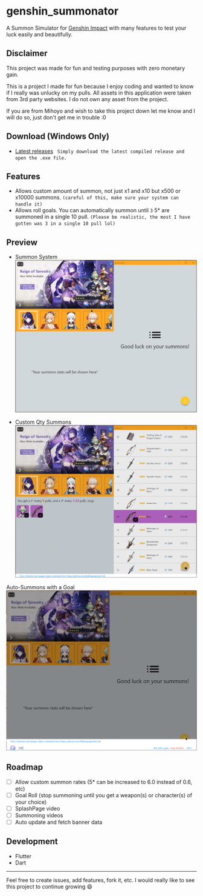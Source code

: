 # genshin_summonator

A Summon Simulator for [Genshin Impact](https://genshin.mihoyo.com/) with many features to test your luck easily and beautifully.

## Disclaimer

This project was made for fun and testing purposes with zero monetary gain.

This is a project I made for fun because I enjoy coding and wanted to know if I really was unlucky on my pulls.
All assets in this application were taken from 3rd party websites. I do not own any asset from the project.

If you are from Mihoyo and wish to take this project down let me know and I will do so, just don't get me in trouble :0

## Download (Windows Only)

- [Latest releases](https://github.com/fenchai23/genshin_summonator/releases)
  ` Simply download the latest compiled release and open the .exe file.`

## Features

- Allows custom amount of summon, not just x1 and x10 but x500 or x10000 summons. `(careful of this, make sure your system can handle it)`
- Allows roll goals. You can automatically summon until `3` 5\* are summoned in a single 10 pull. `(Please be realistic, the most I have gotten was 3 in a single 10 pull lol)`

## Preview

- Summon System
  ![Summon System](./readme_images/summon.gif)

- Custom Qty Summons
  ![Custom Qty Summons](./readme_images/custom_summon.gif)

Auto-Summons with a Goal
![Auto-Summons with a goal](./readme_images/summon_with_goal.gif)

## Roadmap

- [ ] Allow custom summon rates (5\* can be increased to 6.0 instead of 0.6, etc)
- [ ] Goal Roll (stop summoning until you get a weapon(s) or character(s) of your choice)
- [ ] SplashPage video
- [ ] Summoning videos
- [ ] Auto update and fetch banner data

## Development

- Flutter
- Dart

---

Feel free to create issues, add features, fork it, etc. I would really like to see this project to continue growing :smile:
